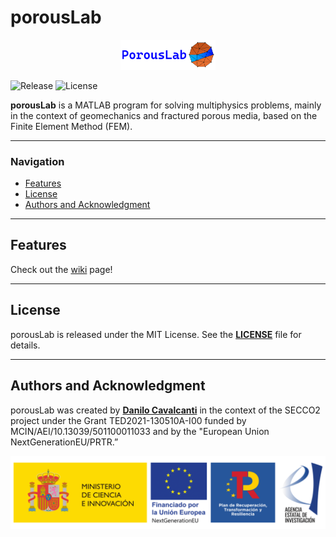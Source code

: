 # porousLab

<p align=center><img height="30.0%" width="30.0%" src="docs/logo_porouslab.png"></p>

![Release][release-image] 
![License][license-image]

[release-image]: https://img.shields.io/badge/release-1.0.0-green.svg?style=flat 

[license-image]: https://img.shields.io/badge/license-MIT-green.svg?style=flat

**porousLab** is a MATLAB program for solving multiphysics problems, mainly in the context of geomechanics and fractured porous media, based on the Finite Element Method (FEM).

---

### **Navigation**
- [Features](#features)
- [License](#license)
- [Authors and Acknowledgment](#authors-and-acknowledgment)

---

## **Features**

Check out the [wiki](https://github.com/dbcavalcanti/porousLab/wiki) page!

---

## **License**

porousLab is released under the MIT License. See the **[LICENSE](https://www.blackbox.ai/share/LICENSE)** file for details.

---

## **Authors and Acknowledgment**

porousLab was created by **[Danilo Cavalcanti](https://github.com/dbcavalcanti)** in the context of the SECCO2 project under the Grant TED2021-130510A-I00 funded by MCIN/AEI/10.13039/501100011033 and by the "European Union NextGenerationEU/PRTR.”

![SECCO2](figures/SECCO2.png)

